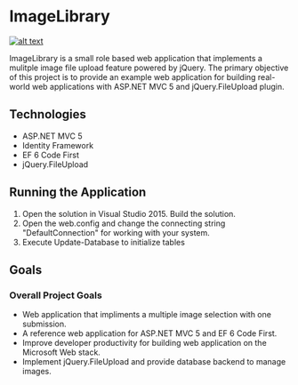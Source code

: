 ImageLibrary
================
[![alt text](https://www.codeheight.com/content/img/codeheight_370x267.jpg "CodeHeight Solutions")](https://www.codeheight.com)

ImageLibrary is a small role based web application that implements a mulitple image file upload feature powered by jQuery. The primary objective of this project is to provide an example web application for building real-world web applications with ASP.NET MVC 5 and jQuery.FileUpload plugin.


Technologies
------------
* ASP.NET MVC 5
* Identity Framework
* EF 6 Code First 
* jQuery.FileUpload

Running the Application
-----------------------

1. Open the solution in Visual Studio 2015. Build the solution.
2. Open the web.config and change the connecting string "DefaultConnection" for working with your system.
3. Execute Update-Database to initialize tables

Goals
-----------------

### Overall Project Goals

* Web application that impliments a multiple image selection with one submission.
* A reference web application for ASP.NET MVC 5 and EF 6 Code First.
* Improve developer productivity for building web application on the Microsoft Web stack.
* Implement jQuery.FileUpload and provide database backend to manage images.
 
